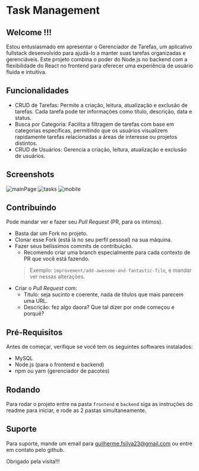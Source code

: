 
# Task Management
## Welcome !!!
Estou entusiasmado em apresentar o Gerenciador de Tarefas, um aplicativo fullstack desenvolvido para ajudá-lo a manter suas tarefas organizadas e gerenciáveis. Este projeto combina o poder do Node.js no backend com a flexibilidade do React no frontend para oferecer uma experiência de usuário fluida e intuitiva.
## Funcionalidades

- CRUD de Tarefas: Permite a criação, leitura, atualização e exclusão de tarefas. Cada tarefa pode ter informações como título, descrição, data e status.
- Busca por Categoria: Facilita a filtragem de tarefas com base em categorias específicas, permitindo que os usuários visualizem rapidamente tarefas relacionadas a áreas de interesse ou projetos distintos.
- CRUD de Usuários: Gerencia a criação, leitura, atualização e exclusão de usuários.


## Screenshots

![mainPage](https://github.com/user-attachments/assets/8f106397-3f32-439d-8705-85ca84eb9cd1)
![tasks](https://github.com/user-attachments/assets/76918d83-1436-442d-aacd-376fd3f09034)
![mobile](https://github.com/user-attachments/assets/2fe7e481-673c-4017-86ca-dec96cdbce2b)


## Contribuindo

Pode mandar ver e fazer seu _Pull Request_ (PR, para os íntimos).
- Basta dar um Fork no projeto.
- Clonar esse Fork (está lá no seu perfil pessoal) na sua máquina.
- Fazer seus belíssimos commits de contribuição. 
  - Recomendo criar uma branch especialmente para cada contexto de PR que você está fazendo.
  > Exemplo: `improvement/add-awesome-and-fantastic-file`, e mandar ver nessas alterações.
- Criar o _Pull Request_ com:
  - Titulo: seja sucinto e coerente, nada de titulos que mais parecem uma URL.
  - Descrição: fez algo daora? Que tal dizer por onde começou e porquê?  

## Pré-Requisitos

Antes de começar, verifique se você tem os seguintes softwares instalados:

- MySQL
- Node.js (para o frontend e backend)
- npm ou yarn (gerenciador de pacotes)

## Rodando 

Para rodar o projeto entre na pasta `frontend` e `backend` siga as instruções do readme para iniciar, e rode as 2 pastas simultaneamente.

## Suporte

Para suporte, mande um email para guilherme.fsilva23@gmail.com ou entre em contato pelo github.

Obrigado pela visita!!!
